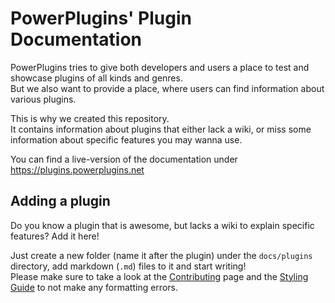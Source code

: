 [Contributing]: https://plugins.powerplugins.net/contributing
[Styling Guide]: https://plugins.powerplugins.net/contributing/styling-guide

# PowerPlugins' Plugin Documentation
PowerPlugins tries to give both developers and users a place to test and showcase plugins of all kinds and genres.  
But we also want to provide a place, where users can find information about various plugins.

This is why we created this repository.  
It contains information about plugins that either lack a wiki, or miss some information about specific features you may wanna use.

You can find a live-version of the documentation under https://plugins.powerplugins.net

## Adding a plugin
Do you know a plugin that is awesome, but lacks a wiki to explain specific features? Add it here!  

Just create a new folder (name it after the plugin) under the `docs/plugins` directory, add markdown (`.md`) files to it and start writing!  
Please make sure to take a look at the [Contributing] page and the [Styling Guide] to not make any formatting errors.

